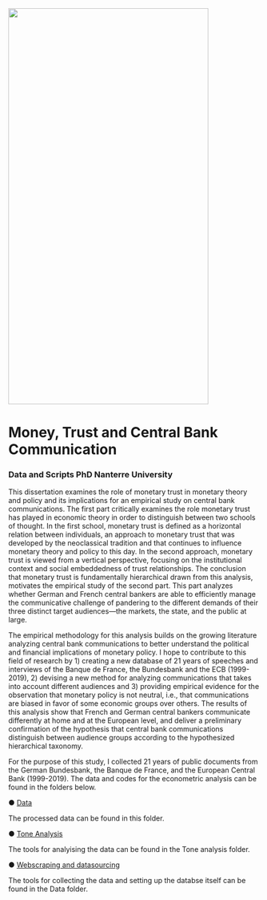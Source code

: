 
<img src="https://i.ibb.co/gtYf4Dg/1920px-Logo-Universite-Paris-Nanterre.png" width="400" height="790">

# Money, Trust and Central Bank Communication
### Data and Scripts PhD Nanterre University  

This dissertation examines the role of monetary trust in monetary theory and policy and its implications for an empirical study on central bank communications. The first part critically examines the role monetary trust has played in economic theory in order to distinguish between two schools of thought. In the first school, monetary trust is defined as a horizontal relation between individuals, an approach to monetary trust that was developed by the neoclassical tradition and that continues to influence monetary theory and policy to this day. In the second approach, monetary trust is viewed from a vertical perspective, focusing on the institutional context and social embeddedness of trust relationships. The conclusion that monetary trust is fundamentally hierarchical drawn from this analysis, motivates the empirical study of the second part. This part analyzes whether German and French central bankers are able to efficiently manage the communicative challenge of pandering to the different demands of their three distinct target audiences—the markets, the state, and the public at large. 

The empirical methodology for this analysis builds on the growing literature analyzing central bank communications to better understand the political and financial implications of monetary policy. I hope to contribute to this field of research by 1) creating a new database of 21 years of speeches and interviews of the Banque de France, the Bundesbank and the ECB (1999-2019), 2) devising a new method for analyzing communications that takes into account different audiences and 3) providing empirical evidence for the observation that monetary policy is not neutral, i.e., that communications are biased in favor of some economic groups over others. The results of this analysis show that French and German central bankers communicate differently at home and at the European level, and deliver a preliminary confirmation of the hypothesis that central bank communications distinguish between audience groups according to the hypothesized hierarchical taxonomy. 

For the purpose of this study, I collected 21 years of public documents from the German Bundesbank, the Banque de France, and the European Central Bank (1999-2019). The data and codes for the econometric analysis can be found in the folders below. 

● [Data](https://github.com/Moritz-Pfeifer/Money-Trust-and-Central-Bank-Communications/tree/main/Data) 

The processed data can be found in this folder.

● [Tone Analysis](https://github.com/Moritz-Pfeifer/Money-Trust-and-Central-Bank-Communications/tree/main/Tone_analysis)

The tools for analyising the data can be found in the Tone analysis folder. 

● [Webscraping and datasourcing](https://github.com/Moritz-Pfeifer/Money-Trust-and-Central-Bank-Communications/tree/main/Webscraping)

The tools for collecting the data and setting up the databse itself can be found in the Data folder.

